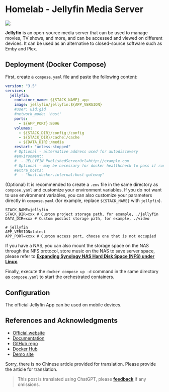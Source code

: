 # Homelab - Jellyfin Media Server

![](https://img.wiki-power.com/d/wiki-media/img/20230531213856.png)

**Jellyfin** is an open-source media server that can be used to manage movies, TV shows, and more, and can be accessed and viewed on different devices. It can be used as an alternative to closed-source software such as Emby and Plex.

## Deployment (Docker Compose)

First, create a `compose.yaml` file and paste the following content:

```yaml title="compose.yaml"
version: "3.5"
services:
  jellyfin:
    container_name: ${STACK_NAME}_app
    image: jellyfin/jellyfin:${APP_VERSION}
    #user: uid:gid
    #network_mode: 'host'
    ports:
      - ${APP_PORT}:8096
    volumes:
      - ${STACK_DIR}/config:/config
      - ${STACK_DIR}/cache:/cache
      - ${DATA_DIR}:/media
    restart: "unless-stopped"
    # Optional - alternative address used for autodiscovery
    #environment:
    #  - JELLYFIN_PublishedServerUrl=http://example.com
    # Optional - may be necessary for docker healthcheck to pass if running in host network mode
    #extra_hosts:
    #  - "host.docker.internal:host-gateway"
```

(Optional) It is recommended to create a `.env` file in the same directory as `compose.yaml` and customize your environment variables. If you do not want to use environment variables, you can also customize your parameters directly in `compose.yaml` (for example, replace `${STACK_NAME}` with `jellyfin`).

```dotenv title=".env"
STACK_NAME=jellyfin
STACK_DIR=xxx # Custom project storage path, for example, ./jellyfin
DATA_DIR=xxx # Custom podcast storage path, for example, ./video

# jellyfin
APP_VERSION=latest
APP_PORT=xxxx # Custom access port, choose one that is not occupied
```

If you have a NAS, you can also mount the storage space on the NAS through the NFS protocol, store music on the NAS to save server space, please refer to [**Expanding Synology NAS Hard Disk Space (NFS) under Linux**](https://wiki-power.com/en/Linux%E4%B8%8B%E6%8C%82%E8%BD%BD%E7%BE%A4%E6%99%96NAS%E7%A1%AC%E7%9B%98%E6%8B%93%E5%B1%95%E7%A9%BA%E9%97%B4%EF%BC%88NFS%EF%BC%89/).

Finally, execute the `docker compose up -d` command in the same directory as `compose.yaml` to start the orchestrated containers.

## Configuration

The official Jellyfin App can be used on mobile devices.

## References and Acknowledgments

- [Official website](https://jellyfin.org/)
- [Documentation](https://jellyfin.org/docs/general/installation/container#using-docker-compose)
- [GitHub repo](https://github.com/jellyfin/jellyfin)
- [Docker Hub](https://hub.docker.com/r/jellyfin/jellyfin)
- [Demo site](https://demo.jellyfin.org/stable)

Sorry, there is no Chinese article provided for translation. Please provide the article for translation.

> This post is translated using ChatGPT, please [**feedback**](https://github.com/linyuxuanlin/Wiki_MkDocs/issues/new) if any omissions.

